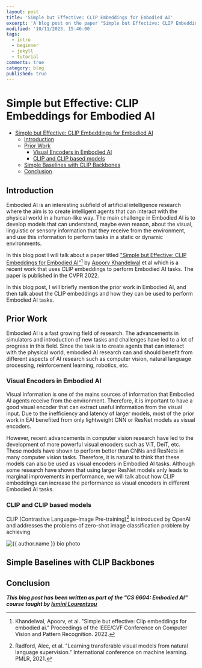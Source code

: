 ```yaml
---
layout: post
title: 'Simple but Effective: CLIP Embeddings for Embodied AI'
excerpt: 'A blog post on the paper "Simple but Effective: CLIP Embeddings for Embodied AI"'
modified: '10/11/2023, 15:46:00'
tags:
  - intro
  - beginner
  - jekyll
  - tutorial
comments: true
category: blog
published: true
---
```


# Simple but Effective: CLIP Embeddings for Embodied AI

- [Simple but Effective: CLIP Embeddings for Embodied AI](#simple-but-effective-clip-embeddings-for-embodied-ai)
  - [Introduction](#introduction)
  - [Prior Work](#prior-work)
    - [Visual Encoders in Embodied AI](#visual-encoders-in-embodied-ai)
    - [CLIP and CLIP based models](#clip-and-clip-based-models)
  - [Simple Baselines with CLIP Backbones](#simple-baselines-with-clip-backbones)
  - [Conclusion](#conclusion)


## Introduction

Embodied AI is an interesting subfield of artificial intelligence research where the aim is to create intelligent agents that can interact with the physical world in a human-like way. The main challenge in Embodied AI is to develop models that can understand, maybe even reason, about the visual, linguistic or sensory information that they receive from the environment, and use this information to perform tasks in a static or dynamic environments.

In this blog post I will talk about a paper titled ["Simple but Effective: CLIP Embeddings for Embodied AI"](https://arxiv.org/abs/2111.09888)[^1] by [Apoorv Khandelwal](https://apoorvkh.com/) et al which is a recent work that uses CLIP embeddings to perform Embodied AI tasks. The paper is published in the CVPR 2022.

In this blog post, I will briefly mention the prior work in Embodied AI, and then talk about the CLIP embeddings and how they can be used to perform Embodied AI tasks.

## Prior Work

Embodied AI is a fast growing field of research. The advancements in simulators and introduction of new tasks and challenges have led to a lot of progress in this field. Since the task is to create agents that can interact with the physical world, embodied AI research can and should benefit from different aspects of AI research such as computer vision, natural language processing, reinforcement learning, robotics, etc. 

### Visual Encoders in Embodied AI

Visual information is one of the mains sources of information that Embodied AI agents receive from the environment. Therefore, it is important to have a good visual encoder that can extract useful information from the visual input. Due to the inefficiency and latency of larger models, most of the prior work in EAI benefited from only lightweight CNN or ResNet models as visual encoders.

However, recent advancements in computer vision research have led to the development of more powerful visual encoders such as ViT, DeiT, etc. These models have shown to perform better than CNNs and ResNets in many computer vision tasks. Therefore, it is natural to think that these models can also be used as visual encoders in Embodied AI tasks. Although some research have shown that using larger ResNet models anly leads to marginal improvements in performance, we will talk about how CLIP embeddings can increase the performance as visual encoders in different Embodied AI tasks.

### CLIP and CLIP based models

CLIP (Contrastive Language–Image Pre-training)[^2] is introduced by OpenAI and addresses the problems of zero-shot image classification problem by achieving 

<img src="{{ site.github.url }}/images/blog/clip.png" alt="{{ author.name }} bio photo">

## Simple Baselines with CLIP Backbones



## Conclusion


[^1]: Khandelwal, Apoorv, et al. "Simple but effective: Clip embeddings for embodied ai." Proceedings of the IEEE/CVF Conference on Computer Vision and Pattern Recognition. 2022.

[^2]: Radford, Alec, et al. "Learning transferable visual models from natural language supervision." International conference on machine learning. PMLR, 2021.

***This blog post has been written as part of the "CS 6604: Embodied AI" course taught by [Ismini Lourentzou](https://isminoula.github.io/)***


